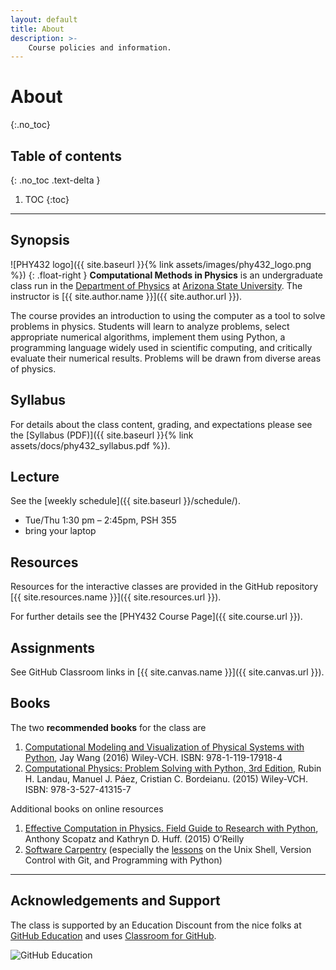 ```yaml
---
layout: default
title: About
description: >-
    Course policies and information.
---
```


# About
{:.no_toc}

## Table of contents
{: .no_toc .text-delta }

1. TOC
{:toc}

---

## Synopsis

![PHY432 logo]({{ site.baseurl }}{% link assets/images/phy432_logo.png %})
{: .float-right }
**Computational Methods in Physics** is an undergraduate class run in
the [Department of Physics](https://physics.asu.edu) at [Arizona State
University](https://asu.edu). The instructor is
[{{ site.author.name }}]({{ site.author.url }}).

The course provides an introduction to using the computer as a tool to
solve problems in physics. Students will learn to analyze problems,
select appropriate numerical algorithms, implement them using Python,
a programming language widely used in scientific computing, and
critically evaluate their numerical results. Problems will be drawn
from diverse areas of physics.

## Syllabus

For details about the class content, grading, and expectations please
see the [Syllabus (PDF)]({{ site.baseurl }}{% link
assets/docs/phy432_syllabus.pdf %}).

## Lecture
See the [weekly schedule]({{ site.baseurl }}/schedule/).

* Tue/Thu 1:30 pm – 2:45pm, PSH 355
* bring your laptop


## Resources

Resources for the interactive classes are provided in the GitHub
repository [{{ site.resources.name }}]({{ site.resources.url }}).

For further details see the [PHY432 Course Page]({{ site.course.url }}).


## Assignments

See GitHub Classroom links in [{{ site.canvas.name }}]({{ site.canvas.url }}).


## Books ##

The two **recommended books** for the class are

1. [Computational Modeling and Visualization of Physical Systems with Python](http://www.wiley.com/WileyCDA/WileyTitle/productCd-1119179181.html),
   Jay Wang (2016) Wiley-VCH. ISBN: 978-1-119-17918-4 
2. [Computational Physics: Problem Solving with Python, 3rd Edition](http://www.wiley.com/WileyCDA/WileyTitle/productCd-3527413154.html),
   Rubin H. Landau, Manuel J. Páez, Cristian C. Bordeianu. (2015)
   Wiley-VCH. ISBN: 978-3-527-41315-7

Additional books on online resources

1. [Effective Computation in Physics. Field Guide to Research with Python](http://shop.oreilly.com/product/0636920033424.do), Anthony Scopatz and Kathryn D. Huff. (2015) O’Reilly
2. [Software Carpentry](https://software-carpentry.org/) (especially
   the [lessons](https://software-carpentry.org/lessons/) on the Unix
   Shell, Version Control with Git, and Programming with Python)


------------------------------------------------------------

## Acknowledgements and Support ##

The class is supported by an Education Discount from the nice folks at
[GitHub Education](https://education.github.com/) and uses
[Classroom for GitHub](https://classroom.github.com/).

![GitHub Education](https://octodex.github.com/images/labtocat.png)
